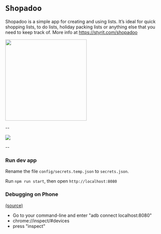 # `Shopadoo`

Shopadoo is a simple app for creating and using lists. It’s ideal for quick shopping lists, to do lists, holiday packing lists or anything else that you need to keep track of. More info at https://styrit.com/shopadoo

<a href="http://shopadoo.styrit.com/" target="_blank">
    <img src="https://styrit.com/images/shopadoo/web-badge.png" width="256" />
</a>

--

![](https://styrit.com/images/shopadoo/onboarding.jpg)

--

### Run dev app

Rename the file `config/secrets.temp.json` to `secrets.json`.

Run `npm run start`, then open `http://localhost:8080`

### Debugging on Phone

[(source)](https://dev.to/haideralipunjabi/testing-pwas-on-mobile-devices-during-development-22mm)

- Go to your command-line and enter "adb connect localhost:8080"
- chrome://inspect/#devices
- press "inspect"
